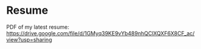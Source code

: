 # Resume
PDF of my latest resume: https://drive.google.com/file/d/1GMyq39KE9vYb489nhQClXQXF6X8CF_ac/view?usp=sharing

